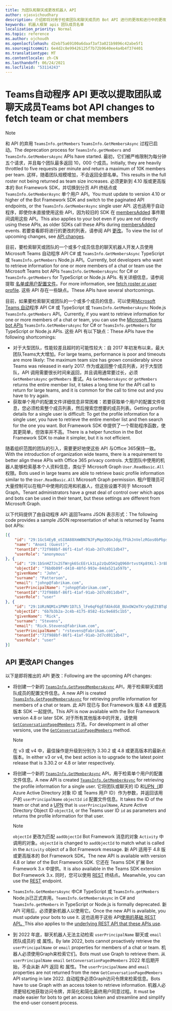 ```yaml
---
title: 为团队和聊天成更改机器人 API
author: ojasvichoudhary
description: 介绍即将对用于检索团队和聊天成员的 Bot API 进行的更改和进行中的更改
keywords: 机器人框架 apis 团队成员名单
localization_priority: Normal
ms.topic: reference
ms.author: ojchoudh
ms.openlocfilehash: d2eb75a69100a6daaf3af3a021b9896c42abe5f1
ms.sourcegitcommit: 6e4d2c8e99426125f7b72b9640ee4a4b4f374401
ms.translationtype: MT
ms.contentlocale: zh-CN
ms.lasthandoff: 06/24/2021
ms.locfileid: "53114243"
---
```

# <a name="teams-bot-api-changes-to-fetch-team-or-chat-members"></a><span data-ttu-id="d2e9c-104">Teams自动程序 API 更改以提取团队或聊天成员</span><span class="sxs-lookup"><span data-stu-id="d2e9c-104">Teams bot API changes to fetch team or chat members</span></span>

>[!NOTE]
> <span data-ttu-id="d2e9c-105">和 API 的弃用 `TeamsInfo.getMembers` `TeamsInfo.GetMembersAsync` 过程已启动。</span><span class="sxs-lookup"><span data-stu-id="d2e9c-105">The deprecation process for `TeamsInfo.getMembers` and `TeamsInfo.GetMembersAsync` APIs have started.</span></span> <span data-ttu-id="d2e9c-106">最初，它们被严格限制为每分钟五个请求，并且每个团队最多返回 10，000 个成员。</span><span class="sxs-lookup"><span data-stu-id="d2e9c-106">Initially, they are heavily throttled to five requests per minute and return a maximum of 10K members per team.</span></span> <span data-ttu-id="d2e9c-107">这样，随着团队规模增加，不会返回全部名单。</span><span class="sxs-lookup"><span data-stu-id="d2e9c-107">This results in the full roster not being returned as team size increases.</span></span>
> <span data-ttu-id="d2e9c-108">必须更新到 4.10 版或更高版本的 Bot Framework SDK，并切换到分页 API 终结点或 `TeamsInfo.GetMemberAsync` 单个用户 API。</span><span class="sxs-lookup"><span data-stu-id="d2e9c-108">You must update to version 4.10 or higher of the Bot Framework SDK and switch to the paginated API endpoints, or the `TeamsInfo.GetMemberAsync` single user API.</span></span> <span data-ttu-id="d2e9c-109">这也适用于自动程序，即使你未直接使用这些 API，因为较旧的 SDK 在 [membersAdded](../bots/how-to/conversations/subscribe-to-conversation-events.md#team-members-added) 事件期间调用这些 API。</span><span class="sxs-lookup"><span data-stu-id="d2e9c-109">This also applies to your bot even if you are not directly using these APIs, as older SDKs call these APIs during [membersAdded](../bots/how-to/conversations/subscribe-to-conversation-events.md#team-members-added) events.</span></span> <span data-ttu-id="d2e9c-110">若要查看即将进行的更改的列表，请参阅 API [更改](team-chat-member-api-changes.md#api-changes)。</span><span class="sxs-lookup"><span data-stu-id="d2e9c-110">To view the list of upcoming changes, see [API changes](team-chat-member-api-changes.md#api-changes).</span></span> 

<span data-ttu-id="d2e9c-111">目前，要检索聊天或团队的一个或多个成员信息的聊天机器人开发人员使用 Microsoft Teams 自动程序 API C# 或 `TeamsInfo.GetMembersAsync` TypeScript 或 `TeamsInfo.getMembers` Node.js API。</span><span class="sxs-lookup"><span data-stu-id="d2e9c-111">Currently, bot developers who want to retrieve information for one or more members of a chat or team use the Microsoft Teams bot APIs `TeamsInfo.GetMembersAsync` for C# or `TeamsInfo.getMembers` for TypeScript or Node.js APIs.</span></span> <span data-ttu-id="d2e9c-112">有关详细信息，请参阅提取 [名单或用户配置文件](../bots/how-to/get-teams-context.md#fetch-the-roster-or-user-profile)。</span><span class="sxs-lookup"><span data-stu-id="d2e9c-112">For more information, see [fetch roster or user profile](../bots/how-to/get-teams-context.md#fetch-the-roster-or-user-profile).</span></span> <span data-ttu-id="d2e9c-113">这些 API 存在一些缺点。</span><span class="sxs-lookup"><span data-stu-id="d2e9c-113">These APIs have several shortcomings.</span></span>

<span data-ttu-id="d2e9c-114">目前，如果要检索聊天或团队的一个或多个成员的信息，可以使用[Microsoft Teams 自动](/microsoftteams/platform/bots/how-to/get-teams-context?tabs=dotnet#fetch-the-roster-or-user-profile)程序 API C# 或 TypeScript 或 `TeamsInfo.GetMembersAsync` Node.js `TeamsInfo.getMembers` API。</span><span class="sxs-lookup"><span data-stu-id="d2e9c-114">Currently, if you want to retrieve information for one or more members of a chat or team, you can use the [Microsoft Teams bot APIs](/microsoftteams/platform/bots/how-to/get-teams-context?tabs=dotnet#fetch-the-roster-or-user-profile) `TeamsInfo.GetMembersAsync` for C# or `TeamsInfo.getMembers` for TypeScript or Node.js APIs.</span></span> <span data-ttu-id="d2e9c-115">这些 API 有以下缺点：</span><span class="sxs-lookup"><span data-stu-id="d2e9c-115">These APIs have the following shortcomings:</span></span>

* <span data-ttu-id="d2e9c-116">对于大型团队，性能较差且超时的可能性较大：自 2017 年初发布以来，最大团队Teams大大增加。</span><span class="sxs-lookup"><span data-stu-id="d2e9c-116">For large teams, performance is poor and timeouts are more likely: The maximum team size has grown considerably since Teams was released in early 2017.</span></span> <span data-ttu-id="d2e9c-117">作为或返回整个成员列表，对于大型团队，API 调用需要很长时间来返回，并且调用通常要过长，必须 `GetMembersAsync` `getMembers` 重试。</span><span class="sxs-lookup"><span data-stu-id="d2e9c-117">As `GetMembersAsync` or `getMembers` returns the entire member list, it takes a long time for the API call to return for large teams, and it is common for the call to time out and you have to try again.</span></span>
* <span data-ttu-id="d2e9c-118">获取单个用户的配置文件详细信息非常困难：若要获取单个用户的配置文件信息，您必须检索整个成员列表，然后搜索您想要的成员列表。</span><span class="sxs-lookup"><span data-stu-id="d2e9c-118">Getting profile details for a single user is difficult: To get the profile information for a single user, you have to retrieve the entire member list and then search for the one you want.</span></span> <span data-ttu-id="d2e9c-119">Bot Framework SDK 中提供了一个帮助程序函数，使其更简单，但效率并不高。</span><span class="sxs-lookup"><span data-stu-id="d2e9c-119">There is a helper function in the Bot Framework SDK to make it simpler, but it is not efficient.</span></span>

<span data-ttu-id="d2e9c-120">随着组织范围的团队的引入，需要更好地使这些 API 与Office 365保持一致。</span><span class="sxs-lookup"><span data-stu-id="d2e9c-120">With the introduction of organization wide teams, there is a requirement to better align these APIs with Office 365 privacy controls.</span></span> <span data-ttu-id="d2e9c-121">大型团队中使用的机器人能够检索基本个人资料信息，类似于 Microsoft Graph `User.ReadBasic.All` 权限。</span><span class="sxs-lookup"><span data-stu-id="d2e9c-121">Bots used in large teams are able to retrieve basic profile information similar to the `User.ReadBasic.All` Microsoft Graph permission.</span></span> <span data-ttu-id="d2e9c-122">租户管理员可大量控制可以在租户中使用的应用和机器人，但这些设置不同于 Microsoft Graph。</span><span class="sxs-lookup"><span data-stu-id="d2e9c-122">Tenant administrators have a great deal of control over which apps and bots can be used in their tenant, but these settings are different from Microsoft Graph.</span></span>

<span data-ttu-id="d2e9c-123">以下代码提供了由自动程序 API 返回Teams JSON 表示形式：</span><span class="sxs-lookup"><span data-stu-id="d2e9c-123">The following code provides a sample JSON representation of what is returned by Teams bot APIs:</span></span>

```json
[{
    "id": "29:1GcS4EyB_oSI8A88XmWBN7NJFyMqe3QGnJdgLfFGkJnVelzRGos0bPbpsfJjcbAD22bmKc4GMbrY2g4JDrrA8vM06X1-cHHle4zOE6U4ttcc",
    "name": "Anon1 (Guest)",
    "tenantId":"72f988bf-86f1-41af-91ab-2d7cd011db47",
    "userRole": "anonymous"
}, {
    "id": "29:1bSnHZ7Js2STWrgk6ScEErLk1Lp2zQuD5H2qQ960rtvstKp8tKLl-3r8b6DoW0QxZimuTxk_kupZ1DBMpvIQQUAZL-PNj0EORDvRZXy8kvWk",
    "objectId": "76b0b09f-d410-48fd-993e-84da521a597b",
    "givenName": "John",
    "surname": "Patterson",
    "email": "johnp@fabrikam.com",
    "userPrincipalName": "johnp@fabrikam.com",
    "tenantId":"72f988bf-86f1-41af-91ab-2d7cd011db47",
    "userRole": "user"
}, {
    "id": "29:1URzNQM1x1PNMr1D7L5_lFe6qF6gEfAbkdG8_BUxOW2mTKryQqEZtBTqDt10-MghkzjYDuUj4KG6nvg5lFAyjOLiGJ4jzhb99WrnI7XKriCs",
    "objectId": "6b7b3b2a-2c4b-4175-8582-41c9e685c1b5",
    "givenName": "Rick",
    "surname": "Stevens",
    "email": "Rick.Stevens@fabrikam.com",
    "userPrincipalName": "rstevens@fabrikam.com",
    "tenantId":"72f988bf-86f1-41af-91ab-2d7cd011db47",
    "userRole": "user"
}]
```

## <a name="api-changes"></a><span data-ttu-id="d2e9c-124">API 更改</span><span class="sxs-lookup"><span data-stu-id="d2e9c-124">API Changes</span></span>

<span data-ttu-id="d2e9c-125">以下是即将推出的 API 更改：</span><span class="sxs-lookup"><span data-stu-id="d2e9c-125">Following are the upcoming API changes:</span></span>

* <span data-ttu-id="d2e9c-126">将创建一个新的 [`TeamsInfo.GetPagedMembersAsync`](/microsoftteams/platform/bots/how-to/get-teams-context?tabs=dotnet#fetch-the-roster-or-user-profile) API，用于检索聊天或团队成员的配置文件信息。</span><span class="sxs-lookup"><span data-stu-id="d2e9c-126">A new API is created [`TeamsInfo.GetPagedMembersAsync`](/microsoftteams/platform/bots/how-to/get-teams-context?tabs=dotnet#fetch-the-roster-or-user-profile) for retrieving profile information for members of a chat or team.</span></span> <span data-ttu-id="d2e9c-127">此 API 现已与 Bot Framework 版本 4.8 或更高版本 SDK 一起提供。</span><span class="sxs-lookup"><span data-stu-id="d2e9c-127">This API is now available with the Bot Framework version 4.8 or later SDK.</span></span> <span data-ttu-id="d2e9c-128">对于所有其他版本中的开发，请使用 [`GetConversationPagedMembers`](/dotnet/api/microsoft.bot.connector.conversationsextensions.getconversationpagedmembersasync?view=botbuilder-dotnet-stable&preserve-view=true) 方法。</span><span class="sxs-lookup"><span data-stu-id="d2e9c-128">For development in all other versions, use the [`GetConversationPagedMembers`](/dotnet/api/microsoft.bot.connector.conversationsextensions.getconversationpagedmembersasync?view=botbuilder-dotnet-stable&preserve-view=true) method.</span></span>

    > [!NOTE]
    > <span data-ttu-id="d2e9c-129">在 v3 或 v4 中，最佳操作是升级到分别为 3.30.2 或 4.8 或更高版本的最新点版本。</span><span class="sxs-lookup"><span data-stu-id="d2e9c-129">In either v3 or v4, the best action is to upgrade to the latest point release that is 3.30.2 or 4.8 or later respectively.</span></span>

* <span data-ttu-id="d2e9c-130">将创建一个新的 [`TeamsInfo.GetMemberAsync`](/microsoftteams/platform/bots/how-to/get-teams-context?tabs=dotnet#get-single-member-details) API，用于检索单个用户的配置文件信息。</span><span class="sxs-lookup"><span data-stu-id="d2e9c-130">A new API is created [`TeamsInfo.GetMemberAsync`](/microsoftteams/platform/bots/how-to/get-teams-context?tabs=dotnet#get-single-member-details) for retrieving the profile information for a single user.</span></span> <span data-ttu-id="d2e9c-131">它将团队或聊天的 ID 和[UPN（](/windows/win32/ad/naming-properties#userprincipalname)即 Azure Active Directory 对象 ID 或 Teams 用户 ID）作为参数，并返回该用户的 `userPrincipalName` `objectId` `id` 配置文件信息。</span><span class="sxs-lookup"><span data-stu-id="d2e9c-131">It takes the ID of the team or chat and a [UPN](/windows/win32/ad/naming-properties#userprincipalname) that is `userPrincipalName`, Azure Active Directory Object ID `objectId`, or the Teams user ID `id` as parameters and returns the profile information for that user.</span></span>

    > [!NOTE]
    > <span data-ttu-id="d2e9c-132">`objectId` 更改为匹配 `aadObjectId` Bot Framework 消息的对象 `Activity` 中调用的对象。</span><span class="sxs-lookup"><span data-stu-id="d2e9c-132">`objectId` is changed to `aadObjectId` to match what is called in the `Activity` object of a Bot Framework message.</span></span> <span data-ttu-id="d2e9c-133">新 API 适用于 4.8 版或更高版本的 Bot Framework SDK。</span><span class="sxs-lookup"><span data-stu-id="d2e9c-133">The new API is available with version 4.8 or later of the Bot Framework SDK.</span></span> <span data-ttu-id="d2e9c-134">它还在 Teams SDK 扩展 Bot Framework 3.x 中提供。</span><span class="sxs-lookup"><span data-stu-id="d2e9c-134">It is also available in the Teams SDK extension Bot Framework 3.x.</span></span> <span data-ttu-id="d2e9c-135">同时，您可以使用 [REST](/microsoftteams/platform/bots/how-to/get-teams-context?tabs=json#get-single-member-details) 终结点。</span><span class="sxs-lookup"><span data-stu-id="d2e9c-135">Meanwhile, you can use the [REST](/microsoftteams/platform/bots/how-to/get-teams-context?tabs=json#get-single-member-details) endpoint.</span></span>

* <span data-ttu-id="d2e9c-136">`TeamsInfo.GetMembersAsync` 中C# TypeScript 或 `TeamsInfo.getMembers` Node.js已正式弃用。</span><span class="sxs-lookup"><span data-stu-id="d2e9c-136">`TeamsInfo.GetMembersAsync` in C# and `TeamsInfo.getMembers` in TypeScript or Node.js is formally deprecated.</span></span> <span data-ttu-id="d2e9c-137">新 API 可用后，必须更新机器人以使用它。</span><span class="sxs-lookup"><span data-stu-id="d2e9c-137">Once the new API is available, you must update your bots to use it.</span></span> <span data-ttu-id="d2e9c-138">这也适用于这些 API[使用的基础 REST API。](/microsoftteams/platform/bots/how-to/get-teams-context?tabs=json#tabpanel_CeZOj-G++Q_json)</span><span class="sxs-lookup"><span data-stu-id="d2e9c-138">This also applies to the [underlying REST API that these APIs use](/microsoftteams/platform/bots/how-to/get-teams-context?tabs=json#tabpanel_CeZOj-G++Q_json).</span></span>
* <span data-ttu-id="d2e9c-139">到 2022 年底，聊天机器人无法主动检索 `userPrincipalName` 聊天或 `email` 团队成员的 或 属性。</span><span class="sxs-lookup"><span data-stu-id="d2e9c-139">By late 2022, bots cannot proactively retrieve the `userPrincipalName` or `email` properties for members of a chat or team.</span></span> <span data-ttu-id="d2e9c-140">机器人必须使用Graph来检索它们。</span><span class="sxs-lookup"><span data-stu-id="d2e9c-140">Bots must use Graph to retrieve them.</span></span> <span data-ttu-id="d2e9c-141">从 `userPrincipalName` `email` `GetConversationPagedMembers` 2022 年后期开始，不会从新 API 返回 和 属性。</span><span class="sxs-lookup"><span data-stu-id="d2e9c-141">The `userPrincipalName` and `email` properties are not returned from the new `GetConversationPagedMembers` API starting in late 2022.</span></span> <span data-ttu-id="d2e9c-142">自动程序必须Graph访问令牌来检索信息。</span><span class="sxs-lookup"><span data-stu-id="d2e9c-142">Bots have to use Graph with an access token to retrieve information.</span></span> <span data-ttu-id="d2e9c-143">机器人必须更轻松地获取访问令牌，并简化和简化最终用户同意过程。</span><span class="sxs-lookup"><span data-stu-id="d2e9c-143">It must be made easier for bots to get an access token and streamline and simplify the end-user consent process.</span></span>
